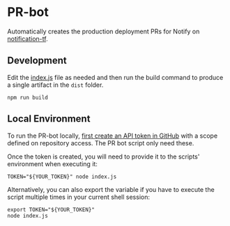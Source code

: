 # PR-bot

Automatically creates the production deployment PRs for Notify on
[notification-tf](https://github.com/cds-snc/notification-tf).

## Development

Edit the [index.js](index.js) file as needed and then run the build command to
produce a single artifact in the `dist` folder.

```shell
npm run build
```

## Local Environment

To run the PR-bot locally,
[first create an API token in GitHub](https://github.com/settings/tokens) with
a scope defined on repository access. The PR bot script only need these.

Once the token is created, you will need to provide it to the scripts' environment
when executing it:

```shell
TOKEN="${YOUR_TOKEN}" node index.js 
```

Alternatively, you can also export the variable if you have to execute the script multiple times
in your current shell session:

```shell
export TOKEN="${YOUR_TOKEN}"
node index.js
```
